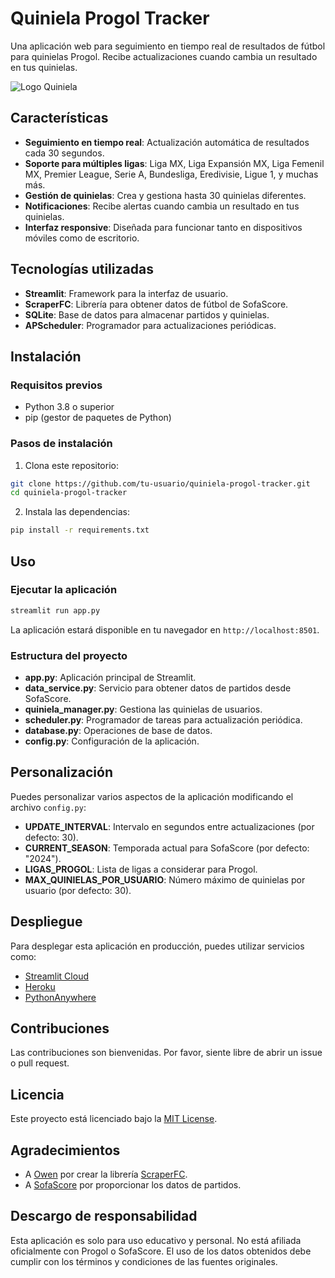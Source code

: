 # Quiniela Progol Tracker

Una aplicación web para seguimiento en tiempo real de resultados de fútbol para quinielas Progol. Recibe actualizaciones cuando cambia un resultado en tus quinielas.

![Logo Quiniela](https://i.imgur.com/CChLqSG.png)

## Características

- **Seguimiento en tiempo real**: Actualización automática de resultados cada 30 segundos.
- **Soporte para múltiples ligas**: Liga MX, Liga Expansión MX, Liga Femenil MX, Premier League, Serie A, Bundesliga, Eredivisie, Ligue 1, y muchas más.
- **Gestión de quinielas**: Crea y gestiona hasta 30 quinielas diferentes.
- **Notificaciones**: Recibe alertas cuando cambia un resultado en tus quinielas.
- **Interfaz responsive**: Diseñada para funcionar tanto en dispositivos móviles como de escritorio.

## Tecnologías utilizadas

- **Streamlit**: Framework para la interfaz de usuario.
- **ScraperFC**: Librería para obtener datos de fútbol de SofaScore.
- **SQLite**: Base de datos para almacenar partidos y quinielas.
- **APScheduler**: Programador para actualizaciones periódicas.

## Instalación

### Requisitos previos

- Python 3.8 o superior
- pip (gestor de paquetes de Python)

### Pasos de instalación

1. Clona este repositorio:
```bash
git clone https://github.com/tu-usuario/quiniela-progol-tracker.git
cd quiniela-progol-tracker
```

2. Instala las dependencias:
```bash
pip install -r requirements.txt
```

## Uso

### Ejecutar la aplicación

```bash
streamlit run app.py
```

La aplicación estará disponible en tu navegador en `http://localhost:8501`.

### Estructura del proyecto

- **app.py**: Aplicación principal de Streamlit.
- **data_service.py**: Servicio para obtener datos de partidos desde SofaScore.
- **quiniela_manager.py**: Gestiona las quinielas de usuarios.
- **scheduler.py**: Programador de tareas para actualización periódica.
- **database.py**: Operaciones de base de datos.
- **config.py**: Configuración de la aplicación.

## Personalización

Puedes personalizar varios aspectos de la aplicación modificando el archivo `config.py`:

- **UPDATE_INTERVAL**: Intervalo en segundos entre actualizaciones (por defecto: 30).
- **CURRENT_SEASON**: Temporada actual para SofaScore (por defecto: "2024").
- **LIGAS_PROGOL**: Lista de ligas a considerar para Progol.
- **MAX_QUINIELAS_POR_USUARIO**: Número máximo de quinielas por usuario (por defecto: 30).

## Despliegue

Para desplegar esta aplicación en producción, puedes utilizar servicios como:

- [Streamlit Cloud](https://streamlit.io/cloud)
- [Heroku](https://heroku.com)
- [PythonAnywhere](https://pythonanywhere.com)

## Contribuciones

Las contribuciones son bienvenidas. Por favor, siente libre de abrir un issue o pull request.

## Licencia

Este proyecto está licenciado bajo la [MIT License](LICENSE).

## Agradecimientos

- A [Owen](https://github.com/oseymour) por crear la librería [ScraperFC](https://github.com/oseymour/ScraperFC).
- A [SofaScore](https://www.sofascore.com/) por proporcionar los datos de partidos.

## Descargo de responsabilidad

Esta aplicación es solo para uso educativo y personal. No está afiliada oficialmente con Progol o SofaScore. El uso de los datos obtenidos debe cumplir con los términos y condiciones de las fuentes originales.